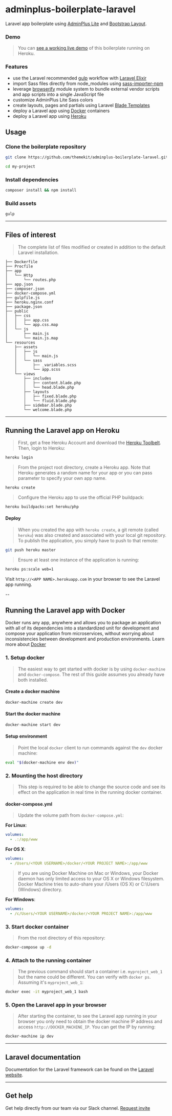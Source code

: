 # adminplus-boilerplate-laravel
Laravel app boilerplate using [AdminPlus Lite](https://github.com/themekit/adminplus) and [Bootstrap Layout](https://github.com/themekit/bootstrap-layout).

### Demo
> You can [see a working live demo](http://polar-fjord-74422.herokuapp.com) of this boilerplate running on Heroku.

### Features
- use the Laravel recommended [gulp](https://github.com/gulpjs/gulp) workflow with [Laravel Elixir](https://github.com/laravel/elixir)
- import Sass files directly from node_modules using [sass-importer-npm](https://github.com/themekit/sass-importer-npm)
- leverage [browserify](https://github.com/substack/node-browserify) module system to bundle external vendor scripts and app scripts into a single JavaScript file
- customize AdminPlus Lite Sass colors
- create layouts, pages and partials using Laravel [Blade Templates](https://laravel.com/docs/master/blade)
- deploy a Laravel app using [Docker](https://www.docker.com) containers
- deploy a Laravel app using [Heroku](https://www.heroku.com)

## Usage
### Clone the boilerplate repository
```bash
git clone https://github.com/themekit/adminplus-boilerplate-laravel.git my-project
```
```bash
cd my-project
```

### Install dependencies
```bash
composer install && npm install
```

### Build assets
```bash
gulp
```

---

## Files of interest
> The complete list of files modified or created in addition to the default Laravel installation.

```
├── Dockerfile
├── Procfile
├── app
│   └── Http
│       └── routes.php
├── app.json
├── composer.json
├── docker-compose.yml
├── gulpfile.js
├── heroku.nginx.conf
├── package.json
├── public
│   ├── css
│   │   ├── app.css
│   │   └── app.css.map
│   └── js
│       ├── main.js
│       └── main.js.map
└── resources
    ├── assets
    │   ├── js
    │   │   └── main.js
    │   └── sass
    │       ├── _variables.scss
    │       └── app.scss
    └── views
        ├── includes
        │   ├── content.blade.php
        │   └── head.blade.php
        ├── layouts
        │   ├── fixed.blade.php
        │   └── fluid.blade.php
        ├── sidebar.blade.php
        └── welcome.blade.php
```

---

## Running the Laravel app on Heroku
> First, get a free Heroku Account and download the [Heroku Toolbelt](https://toolbelt.heroku.com). Then, login to Heroku:

```bash
heroku login
```

> From the project root directory, create a Heroku app. Note that Heroku generates a random name for your app or you can pass parameter to specify your own app name.

```bash
heroku create
```

> Configure the Heroku app to use the official PHP buildpack:

```bash
heroku buildpacks:set heroku/php
```

#### Deploy
> When you created the app with `heroku create`, a git remote (called `heroku`) was also created and associated with your local git repository. To publish the application, you simply have to push to that remote:

```bash
git push heroku master
```

> Ensure at least one instance of the application is running:

```bash
heroku ps:scale web=1
```

Visit `http://<APP NAME>.herokuapp.com` in your browser to see the Laravel app running.

-- 

## Running the Laravel app with Docker
Docker runs any app, anywhere and allows you to package an application with all of its dependencies into a standardized unit for development and compose your application from microservices, without worrying about inconsistencies between development and production environments. Learn more about [Docker](https://www.docker.com)

### 1. Setup docker
> The easiest way to get started with docker is by using `docker-machine` and `docker-compose`. The rest of this guide assumes you already have both installed.

#### Create a docker machine
```bash    
docker-machine create dev
```
    
#### Start the docker machine
```bash
docker-machine start dev
```

#### Setup environment
> Point the local `docker` client to run commands against the `dev` docker machine:

```bash
eval "$(docker-machine env dev)"
```

### 2. Mounting the host directory
> This step is required to be able to change the source code and see its effect on the application in real time in the running docker container.

#### docker-compose.yml
> Update the volume path from `docker-compose.yml`:

**For Linux**:

```yaml
volumes:
  - .:/app/www
```

**For OS X**:

```yaml
volumes:
  - /Users/<YOUR USERNAME>/docker/<YOUR PROJECT NAME>:/app/www
```

> If you are using Docker Machine on Mac or Windows, your Docker daemon has only limited access to your OS X or Windows filesystem. Docker Machine tries to auto-share your /Users (OS X) or C:\Users (Windows) directory. 

**For Windows**:

```yaml
volumes:
  - /c/Users/<YOUR USERNAME>/docker/<YOUR PROJECT NAME>:/app/www
```

### 3. Start docker container
> From the root directory of this repository:

```bash
docker-compose up -d
```

### 4. Attach to the running container
> The previous command should start a container i.e. `myproject_web_1` but the name could be different. You can verify with `docker ps`. Assuming it's `myproject_web_1`:

```bash
docker exec -it myproject_web_1 bash
```

### 5. Open the Laravel app in your browser
> After starting the container, to see the Laravel app running in your browser you only need to obtain the docker machine IP address and access `http://DOCKER_MACHINE_IP`. You can get the IP by running:

```bash
docker-machine ip dev
```

---

## Laravel documentation
Documentation for the Laravel framework can be found on the [Laravel website](http://laravel.com/docs).

---

## Get help
Get help directly from our team via our Slack channel. [Request invite](http://themekit-slack-invite.stamplayapp.com/)